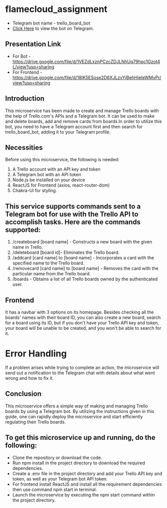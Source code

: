 # flamecloud_assignment
- Telegram bot name - trello_board_bot
- [Click Here](https://t.me/trello_board_bot) to view the bot on Telegram.

## Presentation Link
- For Bot - https://drive.google.com/file/d/1VEZdLxznPCzcZDJLNhUq79hpc1Gzot4L/view?usp=sharing
- For Frontend - https://drive.google.com/file/d/18IK5ESose2D6XJLzvYjBehHieIeWMvPr/view?usp=sharing

## Introduction
This microservice has been made to create and manage Trello boards with the help of Trello.com's APIs and a Telegram bot. It can be used to make and delete boards, add and remove cards from boards.In order to utilize this bot, you need to have a Telegram account first and then search for trello_board_bot, adding it to your Telegram profile.

## Necessities
Before using this microservice, the following is needed:

1. A Trello account with an API key and token
2. A Telegram bot with an API token
3. Node.js be installed on your device
4. ReactJS for Frontend (axios, react-router-dom)
5. Chakra-UI for styling.

## This service supports commands sent to a Telegram bot for use with the Trello API to accomplish tasks. Here are the commands supported:
1. /createboard [board name] - Constructs a new board with the given name in Trello.
2. /deleteboard [board id]- Eliminates the Trello board.
3. /addcard [card name] to [board name] - Incorporates a card with the specified name to the Trello board.
4. /removecard [card name] to [board name] - Removes the card with the particular name from the Trello board.
5. /boards - Obtains a list of all Trello boards owned by the authenticated user.

## Frontend
It has a navbar with 3 options on its homepage. Besides checking all the boards' names with their board ID, you can also create a new board, search for a board using its ID, but if you don't have your Trello API key and token, your board will be unable to be created, and you won't be able to search for it.

# Error Handling
If a problem arises while trying to complete an action, the microservice will send out a notification to the Telegram chat with details about what went wrong and how to fix it. 

## Conclusion
This microservice offers a simple way of making and managing Trello boards by using a Telegram bot. By utilizing the instructions given in this guide, one can rapidly deploy the microservice and start efficiently regulating their Trello boards.

## To get this microservice up and running, do the following:
- Clone the repository or download the code.
- Run npm install in the project directory to download the required dependencies.
- Create a .env file in the project directory and add your Trello API key and token, as well as your Telegram bot API token.
- For frontend install ReactJS and install all the requirement dependencies then use command npm start in terminal.
- Launch the microservice by executing the npm start command within the project directory.
